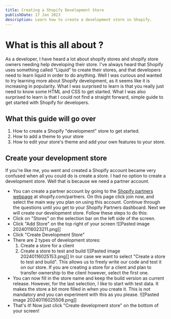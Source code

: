 ```yaml
---
title: Creating a Shopify Development Store
publishDate: 17 Jan 2023
description: Learn how to create a development store in Shopify.
---
```


# What is this all about ?
As a developer, I have heard a lot about shopify stores and shopify store owners needing help developing their store. I've always heard that Shopify uses something called "Liquid" to create their stores, and that developers need to learn liquid in order to do anything. Well I was curious and wanted to try learning more about Shopify development, as it seems like it is increasing in popularity. What I was surprised to learn is that you really just need to know some HTML and CSS to get started. What I was also surprised to learn is that I could not find a straight forward, simple guide to get started with Shopify for developers.

##  What this guide will go over
1. How to create a Shopify "development" store to get started.
2. How to add a theme to your store
3. How to edit your store's theme and add your own features to your store.


## Create your development store
If you're like me, you went and created a Shopify account became very confused when all you could do is create a store. I had no option to create a development store. Well that is because we need a partner account.
* You can create a partner account by going to the [Shopify partners webpage](https://www.shopify.com/partners) at shopify.com/partners. On this page click join now, and select the main way you plan on using this account. Continue through the questions until you get to your Shopify Partners dashboard.
Next we will create our development store. Follow these steps to do this:
* Click on "Stores" on the selection bar on the left side of the screen.
* Click "Add Store" on the top right of your screen ![[Pasted image 20240116023211.png]]
* Click "Create Development Store"
* There are 2 types of development stores:
	1. Create a store for a client
	2. Create a store to test and build
![[Pasted image 20240116025153.png]]
	In our case we want to select "Create a store to test and build". This allows us to freely write our code and test it on our store. If you are creating a store for a client and plan to transfer ownership to the client however, select the first one.
* You can now fill in the store name and keep the build version as current release. However, for the last selection, I like to start with test data. It makes the store a bit more filled in when you create it. This is not mandatory and you can experiment with this as you please.
	![[Pasted image 20240116025508.png]]
* That's it! Now just click "Create development store" on the bottom of your screen!